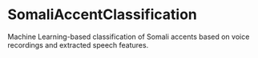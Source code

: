 # SomaliAccentClassification
Machine Learning-based classification of Somali accents based on voice recordings and extracted speech features.
